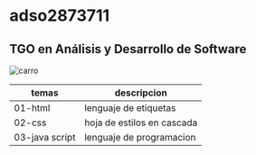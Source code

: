 # adso2873711
## TGO en Análisis y Desarrollo de Software

![carro](https://encrypted-tbn0.gstatic.com/images?q=tbn:ANd9GcTV2QBTnr7orWjvDvmKodbxMSgP_7c-D0E1Nw&usqp=CAU)

|temas|descripcion|
|-----|-----------|
|01-html|lenguaje de etiquetas|
|02-css|hoja de estilos en cascada|
|03-java script|lenguaje de programacion|
